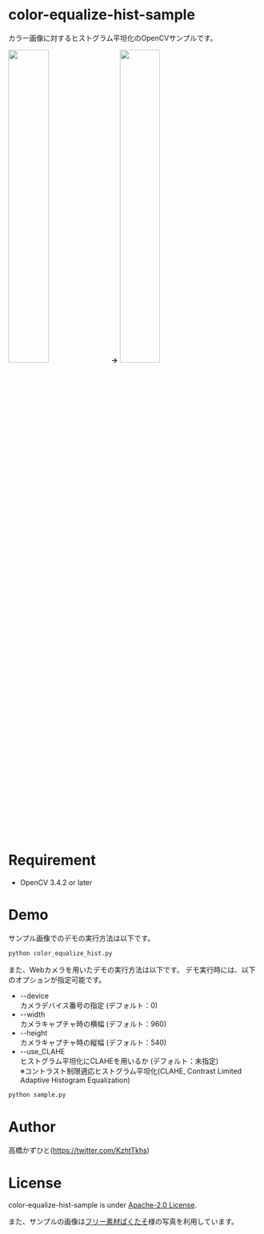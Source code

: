 # color-equalize-hist-sample
カラー画像に対するヒストグラム平坦化のOpenCVサンプルです。

<img src="https://user-images.githubusercontent.com/37477845/105632740-35778f80-5e98-11eb-839f-27bf13b5091c.png" width="40%"> <b>→</b> <img src="https://user-images.githubusercontent.com/37477845/105632746-390b1680-5e98-11eb-841e-daf68ee5ce06.png" width="40%">

# Requirement 
* OpenCV 3.4.2 or later

# Demo
サンプル画像でのデモの実行方法は以下です。
```bash
python color_equalize_hist.py
```

また、Webカメラを用いたデモの実行方法は以下です。
デモ実行時には、以下のオプションが指定可能です。
* --device<br>カメラデバイス番号の指定 (デフォルト：0)
* --width<br>カメラキャプチャ時の横幅 (デフォルト：960)
* --height<br>カメラキャプチャ時の縦幅 (デフォルト：540)
* --use_CLAHE<br>ヒストグラム平坦化にCLAHEを用いるか (デフォルト：未指定)<br>※コントラスト制限適応ヒストグラム平坦化(CLAHE, Contrast Limited Adaptive Histogram Equalization)
```bash
python sample.py
```

# Author
高橋かずひと(https://twitter.com/KzhtTkhs)
 
# License 
color-equalize-hist-sample is under [Apache-2.0 License](LICENSE).

また、サンプルの画像は[フリー素材ぱくたそ](https://www.pakutaso.com)様の写真を利用しています。
